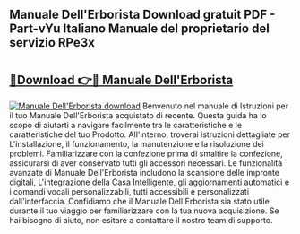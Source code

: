 ## Manuale Dell'Erborista Download gratuit PDF - Part-vYu Italiano Manuale del proprietario del servizio RPe3x

# <h2><a href="http://dfb58z.blite.top/?on=Manuale+Dell%27Erborista">🔗Download 👉🔴 Manuale Dell'Erborista</a></h2>

[![Manuale Dell'Erborista download](https://i.imgur.com/lujVjoI.png)](http://dfb58z.blite.top/?on=Manuale+Dell%27Erborista)
Benvenuto nel manuale di Istruzioni per il tuo Manuale Dell'Erborista acquistato di recente. Questa guida ha lo scopo di aiutarti a navigare facilmente tra le caratteristiche e le caratteristiche del tuo Prodotto. All'interno, troverai istruzioni dettagliate per L'installazione, il funzionamento, la manutenzione e la risoluzione dei problemi. Familiarizzare con la confezione prima di smaltire la confezione, assicurarsi di aver conservato tutti gli accessori necessari. Le funzionalità avanzate di Manuale Dell'Erborista includono la scansione delle impronte digitali, L'integrazione della Casa Intelligente, gli aggiornamenti automatici e i comandi vocali personalizzabili, tutti accessibili e personalizzati dall'interfaccia. Confidiamo che il Manuale Dell'Erborista sia stato utile durante il tuo viaggio per familiarizzare con la tua nuova acquisizione. Se hai bisogno di aiuto, non esitare a contattare il nostro team di supporto.
